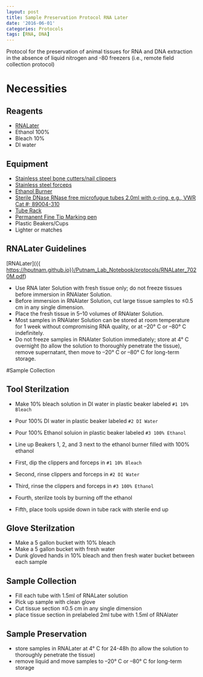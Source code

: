 ```yaml
---
layout: post
title: Sample Preservation Protocol RNA Later
date: '2016-06-01'
categories: Protocols
tags: [RNA, DNA]
---
```


Protocol for the preservation of animal tissues for RNA and DNA extraction in the absence of liquid nitrogen and -80 freezers (i.e., remote field collection protocol)

# Necessities  
  
## Reagents  
* [RNALater](https://www.thermofisher.com/us/en/home/brands/product-brand/rnalater.html?gclid=CJnGnPO0zs8CFU1cfgodA4EHZA&s_kwcid=AL!3652!3!75498904346!e!!g!!rna%20later&ef_id=V-gV7gAAAV08Fawd:20161009190401:s)
* Ethanol 100%
* Bleach 10%
* DI water

## Equipment

* [Stainless steel bone cutters/nail clippers](https://www.amazon.com/gp/product/B00QLZAZT4/ref=crt_ewc_img_dp_1?ie=UTF8&psc=1&smid=A1TAB9STHMJYHV)
* [Stainless steel forceps](https://www.amazon.com/gp/product/B00EKQ7FZI/ref=ox_sc_act_title_1?ie=UTF8&psc=1&smid=ATVPDKIKX0DER)
* [Ethanol Burner](https://www.amazon.com/gp/product/B0018BJW6S/ref=ox_sc_act_title_1?ie=UTF8&psc=1&smid=A37SSOMGWCKVU1)
* [Sterile DNase RNase free microfugue tubes 2.0ml with o-ring, e.g., VWR Cat #; 89004-310](https://us.vwr.com/store/product/4674084/vwr-screw-cap-microcentrifuge-tubes)
* [Tube Rack](https://www.amazon.com/Bio-Plas-Assorted-Polypropylene-Microcentrifuge/dp/B006MZR6QI/ref=sr_1_1?s=industrial&ie=UTF8&qid=1476041143&sr=1-1&keywords=microcentrifuge+tube+rack)
* [Permanent Fine Tip Marking pen](https://www.amazon.com/Sharpie-Permanent-Markers-Ultra-12-Count/dp/B00006IFI3/ref=sr_1_1?s=industrial&ie=UTF8&qid=1476040322&sr=8-1&keywords=ultra+fine+tip+sharpie+black)
* Plastic Beakers/Cups
* Lighter or matches

## RNALater Guidelines
[RNALater]({{ https://hputnam.github.io}}/Putnam_Lab_Notebook/protocols/RNALater_7020M.pdf)  

* Use RNA later Solution with fresh tissue only; do not freeze tissues before immersion in RNAlater Solution. 
* Before immersion in RNAlater Solution, cut large tissue samples to 
≤0.5 cm in any single dimension. 
* Place the fresh tissue in 5–10 volumes of RNAlater Solution. 
* Most samples in RNAlater Solution can be stored at room temperature for 1 week without compromising RNA quality, or at –20° C or –80° C indefinitely. 
* Do not freeze samples in RNAlater Solution immediately; store at 4° C overnight (to allow the solution to thoroughly penetrate the tissue), remove supernatant, then move to –20° C or –80° C for long-term storage. 
  
#Sample Collection  

## Tool Sterilzation
* Make 10% bleach solution in DI water in plastic beaker labeled ```#1 10% Bleach```
* Pour 100% DI water in plastic beaker labeled ```#2 DI Water```
* Pour 100% Ethanol soluion in plastic beaker labeled ```#3 100% Ethanol```
* Line up Beakers 1, 2, and 3 next to the ethanol burner filled with 100% ethanol

* First, dip the clippers and forceps in ```#1 10% Bleach```
* Second, rinse clippers and forceps in ```#2 DI Water```
* Third, rinse the clippers and forceps in ```#3 100% Ethanol```
* Fourth, sterilze tools by burning off the ethanol 
* Fifth, place tools upside down in tube rack with sterile end up

## Glove Sterilzation
* Make a 5 gallon bucket with 10% bleach
* Make a 5 gallon bucket with fresh water 
* Dunk gloved hands in 10% bleach and then fresh water bucket between each sample

## Sample Collection

* Fill each tube with 1.5ml of RNALater solution
* Pick up sample with clean glove
* Cut tissue section ≤0.5 cm in any single dimension
* place tissue section in prelabeled 2ml tube with 1.5ml of RNAlater

## Sample Preservation

* store samples in RNALater at 4° C for 24-48h (to allow the solution to thoroughly penetrate the tissue)
* remove liquid and move samples to –20° C or –80° C for long-term storage




